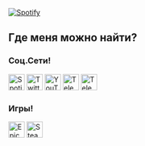 [![Spotify](https://a-delta-one.vercel.app/api/spotify)](https://open.spotify.com/user/frzo48r5rx3wx03vi1j0viy5k)


## Где меня можно найти?
### Соц.Сети!
<p align="left">
  <a href="https://open.spotify.com/user/frzo48r5rx3wx03vi1j0viy5k"><img alt="Spotify" title="Spotify" height="32" width="32" src="https://raw.githubusercontent.com/peterthehan/peterthehan/master/assets/spotify.svg"></a>
  <a href="https://twitter.com/dina_idi_nahui"><img alt="Twitter" title="Twitter" height="32" width="32" src="https://raw.githubusercontent.com/peterthehan/peterthehan/master/assets/twitter.svg"></a>
  <a href="https://www.youtube.com/channel/UCOT2dstoaF2vYg1WfvDakwg"><img alt="YouTube" title="YouTube" height="32" width="32" src="https://raw.githubusercontent.com/peterthehan/peterthehan/master/assets/youtube.svg"></a>
  <a href=https://www.t.me/Saha_Glens><img alt='Telegram' title='Я в Телеграм!' height='32' width='32' 
src="https://www.svgrepo.com/show/303292/telegram-logo.svg"></a>
  <a href=https://www.t.me/Saha_Glens_Blog><img alt='Telegram' title='Мой блог в Телеграм!' height='32' width='32' 
src="https://www.svgrepo.com/show/303292/telegram-logo.svg"></a>
</p>
  

### Игры!
<p align="left">
  <a href="#"><img alt="Epic Games - PeterTheHan" title="NavernoeDa" height="32" width="32" src="https://raw.githubusercontent.com/peterthehan/peterthehan/master/assets/epicgames.svg"></a>
  <a href="https://steamcommunity.com/id/Navernoe_Da"><img alt="Steam" title="Steam" height="32" width="32" src="https://raw.githubusercontent.com/peterthehan/peterthehan/master/assets/steam.svg"></a>
</p>

